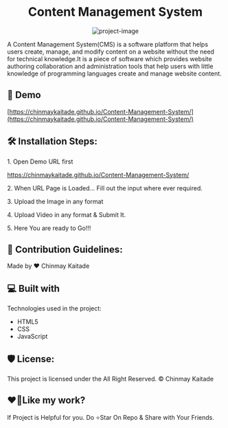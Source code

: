 <h1 align="center" id="title">Content Management System</h1>

<p align="center"><img src="https://socialify.git.ci/ChinmayKaitade/Content-Management-System/image?description=1&amp;descriptionEditable=Made%20by%20%E2%9D%A4%20Chinmay%20Kaitade&amp;font=Inter&amp;forks=1&amp;issues=1&amp;language=1&amp;name=1&amp;owner=1&amp;pattern=Circuit%20Board&amp;pulls=1&amp;stargazers=1&amp;theme=Autoade&amp;font=Inter&amp;forks=1&amp;issues=1&amp;language=1&amp;name=1&amp;owner=1&amp;pattern=Circuit%20Board&amp;pulls=1&amp;stargazers=1&amp;theme=Auto" alt="project-image"></p>

<p id="description">A Content Management System(CMS) is a software platform that helps users create, manage, and modify content on a website without the need for technical knowledge.It is a piece of software which provides website authoring collaboration and administration tools that help users with little knowledge of programming languages create and manage website content.</p>

<h2>🚀 Demo</h2>

[https://chinmaykaitade.github.io/Content-Management-System/](https://chinmaykaitade.github.io/Content-Management-System/)

<h2>🛠️ Installation Steps:</h2>

<p>1. Open Demo URL first</p>


https://chinmaykaitade.github.io/Content-Management-System/


<p>2. When URL Page is Loaded... Fill out the input where ever required.</p>

<p>3. Upload the Image in any format</p>

<p>4. Upload Video in any format &amp; Submit It.</p>

<p>5. Here You are ready to Go!!!</p>

<h2>🍰 Contribution Guidelines:</h2>

Made by ❤ Chinmay Kaitade

<h2>💻 Built with</h2>

Technologies used in the project:

*   HTML5
*   CSS
* JavaScript

<h2>🛡️ License:</h2>

This project is licensed under the All Right Reserved. © Chinmay Kaitade

<h2>❤‍🔥Like my work?</h2>

If Project is Helpful for you. Do ⭐Star On Repo & Share with Your Friends.
